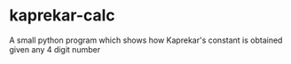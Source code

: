 # kaprekar-calc
A small python program which shows how Kaprekar's constant is obtained given any 4 digit number
